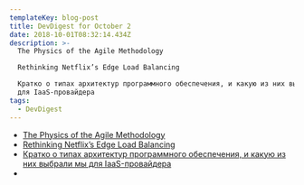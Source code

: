 ```yaml
---
templateKey: blog-post
title: DevDigest for October 2
date: 2018-10-01T08:32:14.434Z
description: >-
  The Physics of the Agile Methodology

  Rethinking Netflix’s Edge Load Balancing

  Кратко о типах архитектур программного обеспечения, и какую из них выбрали мы
  для IaaS-провайдера
tags:
  - DevDigest
---
```

* [The Physics of the Agile Methodology](https://www.e4developer.com/2018/09/29/the-physics-of-the-agile-methodology/)
* [Rethinking Netflix’s Edge Load Balancing](https://medium.com/netflix-techblog/netflix-edge-load-balancing-695308b5548c)
* [Кратко о типах архитектур программного обеспечения, и какую из них выбрали мы для IaaS-провайдера](https://habr.com/company/1cloud/blog/424911/)
* []()
